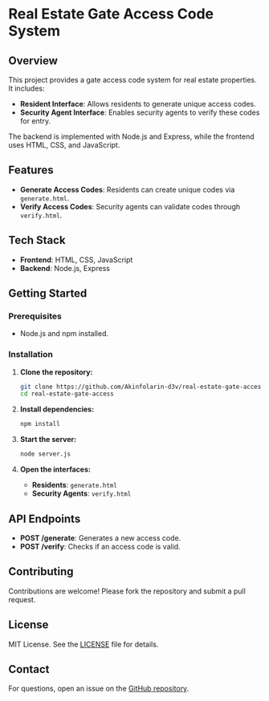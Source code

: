 # Real Estate Gate Access Code System

## Overview

This project provides a gate access code system for real estate properties. It includes:

- **Resident Interface**: Allows residents to generate unique access codes.
- **Security Agent Interface**: Enables security agents to verify these codes for entry.

The backend is implemented with Node.js and Express, while the frontend uses HTML, CSS, and JavaScript.

## Features

- **Generate Access Codes**: Residents can create unique codes via `generate.html`.
- **Verify Access Codes**: Security agents can validate codes through `verify.html`.

## Tech Stack

- **Frontend**: HTML, CSS, JavaScript
- **Backend**: Node.js, Express

## Getting Started

### Prerequisites

- Node.js and npm installed.

### Installation

1. **Clone the repository:**

    ```bash
    git clone https://github.com/Akinfolarin-d3v/real-estate-gate-access.git
    cd real-estate-gate-access
    ```

2. **Install dependencies:**

    ```bash
    npm install
    ```

3. **Start the server:**

    ```bash
    node server.js
    ```

4. **Open the interfaces:**

    - **Residents**: `generate.html`
    - **Security Agents**: `verify.html`

## API Endpoints

- **POST /generate**: Generates a new access code.
- **POST /verify**: Checks if an access code is valid.

## Contributing

Contributions are welcome! Please fork the repository and submit a pull request.

## License

MIT License. See the [LICENSE](LICENSE) file for details.

## Contact

For questions, open an issue on the [GitHub repository](https://github.com/Akinfolarin-d3v/real-estate-gate-access).
